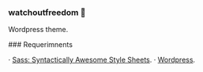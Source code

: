 ### watchoutfreedom 🤙

Wordpress theme.

### Requerimnents

· [Sass: Syntactically Awesome Style Sheets](https://sass-lang.com/).
· [Wordpress](http://wordpress.org).
